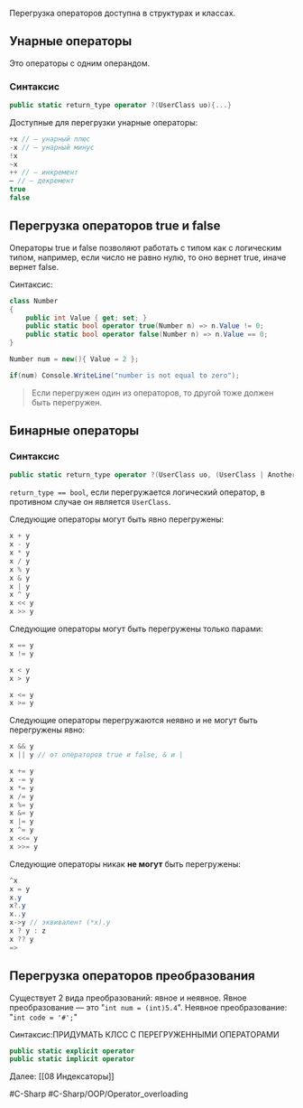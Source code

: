 Перегрузка операторов доступна в структурах и классах.

## Унарные операторы

Это операторы с одним операндом.

### Синтаксис

```cs
public static return_type operator ?(UserClass uo){...}
```

Доступные для перегрузки унарные операторы:
```cs
+x // — унарный плюс
-x // — унарный минус
!x
~x
++ // — инкремент
— // — декремент
true
false
```

## Перегрузка операторов true и false

Операторы true и false позволяют работать с типом как с логическим типом, например, если число не равно нулю, то оно вернет true, иначе вернет false.

Синтаксис:
```cs
class Number
{
	public int Value { get; set; }
	public static bool operator true(Number n) => n.Value != 0;
	public static bool operator false(Number n) => n.Value == 0;
}

Number num = new(){ Value = 2 };

if(num) Console.WriteLine("number is not equal to zero");
```

>Если перегружен один из операторов, то другой тоже должен быть перегружен.

## Бинарные операторы

### Синтаксис

```cs
public static return_type operator ?(UserClass uo, (UserClass | AnotherType) obj){...}
```

`return_type == bool`, если перегружается логический оператор, в противном случае он является `UserClass`.

Следующие операторы могут быть явно перегружены:
```cs
x + y
x - y
x * y
x / y
x % y
x & y
x | y
x ^ y
x << y
x >> y
```

Следующие операторы могут быть перегружены только парами:

```cs
x == y
x != y

x < y
x > y

x <= y
x >= y
```

Следующие операторы перегружаются неявно и не могут быть перегружены явно:

```cs
x && y
x || y // от операторов true и false, & и |

x += y
x -= y
x *= y
x /= y
x %= y
x &= y
x |= y
x ^= y
x <<= y
x >>= y
```

Следующие операторы никак **не могут** быть перегружены:

```cs
^x
x = y
x.y
x?.y
x..y
x->y // эквивалент (*x).y
x ? y : z
x ?? y
=>
```

## Перегрузка операторов преобразования

Существует 2 вида преобразований: явное и неявное.
Явное преобразование — это "`int num = (int)5.4`".
Неявное преобразование: "`int code = '#';`"

Синтаксис:ПРИДУМАТЬ КЛСС С ПЕРЕГРУЖЕННЫМИ ОПЕРАТОРАМИ

```csharp
public static explicit operator
public static implicit operator
```

Далее: [[08 Индексаторы]]

#C-Sharp #C-Sharp/OOP/Operator_overloading